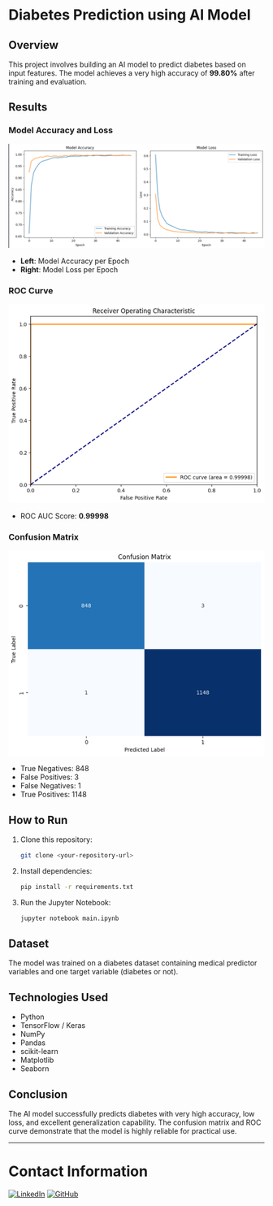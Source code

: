 # Diabetes Prediction using AI Model

## Overview
This project involves building an AI model to predict diabetes based on input features. The model achieves a very high accuracy of **99.80%** after training and evaluation.

## Results

### Model Accuracy and Loss

![Training and Validation Accuracy & Loss](Model-Accuracy_Loss.png)

- **Left**: Model Accuracy per Epoch
- **Right**: Model Loss per Epoch

### ROC Curve

![ROC Curve](Roc.png)

- ROC AUC Score: **0.99998**

### Confusion Matrix

![Confusion Matrix](confusion_matrix.png)

- True Negatives: 848
- False Positives: 3
- False Negatives: 1
- True Positives: 1148

## How to Run

1. Clone this repository:
   ```bash
   git clone <your-repository-url>
   ```

2. Install dependencies:
   ```bash
   pip install -r requirements.txt
   ```

3. Run the Jupyter Notebook:
   ```bash
   jupyter notebook main.ipynb
   ```

## Dataset
The model was trained on a diabetes dataset containing medical predictor variables and one target variable (diabetes or not).

## Technologies Used
- Python
- TensorFlow / Keras
- NumPy
- Pandas
- scikit-learn
- Matplotlib
- Seaborn

## Conclusion
The AI model successfully predicts diabetes with very high accuracy, low loss, and excellent generalization capability. The confusion matrix and ROC curve demonstrate that the model is highly reliable for practical use.

---
# Contact Information
[![LinkedIn](https://img.shields.io/badge/-LinkedIn-blue?logo=linkedin&logoColor=white&style=for-the-badge)](https://www.linkedin.com/in/satyam-naithani-sss/)
[![GitHub](https://img.shields.io/badge/-GitHub-181717?logo=github&logoColor=white&style=for-the-badge)](https://github.com/ReaalSATYAM)


